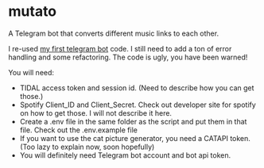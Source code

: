 # mutato
A Telegram bot that converts different music links to each other.

I re-used [my first telegram bot](https://github.com/emresaglam/telegrambot) code. I still need to add a ton of error handling and some refactoring. The code is ugly, you have been warned!


You will need:
* TIDAL access token and session id. (Need to describe how you can get those.) 
* Spotify Client_ID and Client_Secret. Check out developer site for spotify on how to get those. I will not describe it here. 
* Create a .env file in the same folder as the script and put them in that file. Check out the .env.example file
* If you want to use the cat picture generator, you need a CATAPI token. (Too lazy to explain now, soon hopefully)
* You will definitely need Telegram bot account and bot api token. 